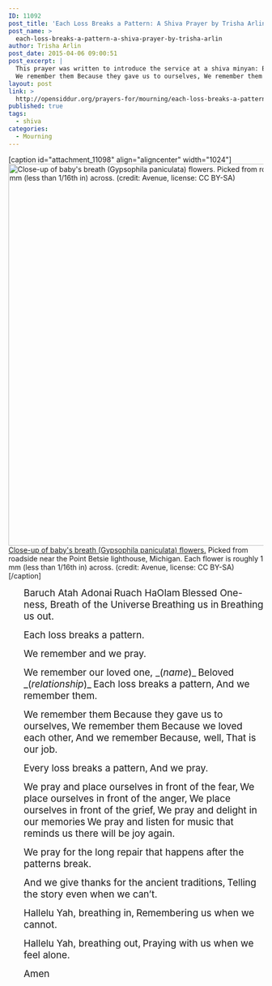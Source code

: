 ```yaml
---
ID: 11092
post_title: 'Each Loss Breaks a Pattern: A Shiva Prayer by Trisha Arlin'
post_name: >
  each-loss-breaks-a-pattern-a-shiva-prayer-by-trisha-arlin
author: Trisha Arlin
post_date: 2015-04-06 09:00:51
post_excerpt: |
  This prayer was written to introduce the service at a shiva minyan: Baruch Atah Adonai, Ruach HaOlam, Blessed One-ness, Breath of the Universe, Breathing us in, Breathing us out. Each loss breaks a pattern. We remember and we pray. We remember our loved one, _(<em>name</em>)_ Beloved _(<em>relationship</em>)_ Each loss breaks a pattern, And we remember them.
  We remember them Because they gave us to ourselves, We remember them Because we loved each other, And we remember Because, well, That is our job. Every loss breaks a pattern, And we pray. We pray and place ourselves in front of the fear, We place ourselves in front of the anger, We place ourselves in front of the grief, We pray and delight in our memories We pray and listen for music that reminds us there will be joy again. We pray for the long repair that happens after the patterns break. And we give thanks for the ancient traditions, Telling the story even when we can’t. Hallelu Yah, breathing in, Remembering us when we cannot. Hallelu Yah, breathing out, Praying with us when we feel alone. Amen
layout: post
link: >
  http://opensiddur.org/prayers-for/mourning/each-loss-breaks-a-pattern-a-shiva-prayer-by-trisha-arlin/
published: true
tags:
  - shiva
categories:
  - Mourning
---
```

[caption id="attachment_11098" align="aligncenter" width="1024"]<a href="http://opensiddur.org/wp-content/uploads/2015/04/1024px-Close-up_of_babys_breath_Gypsophila_paniculata_flowers.jpg"><img class="size-full wp-image-11098" src="http://opensiddur.org/wp-content/uploads/2015/04/1024px-Close-up_of_babys_breath_Gypsophila_paniculata_flowers.jpg" alt="Close-up of baby's breath (Gypsophila paniculata) flowers. Picked from roadside near the Point Betsie lighthouse, Michigan. Each flower is roughly 1 mm (less than 1/16th in) across. (credit: Avenue, license: CC BY-SA)" width="1024" height="754" /></a> <a href="http://commons.wikimedia.org/wiki/File:Close-up_of_baby%27s_breath_%28Gypsophila_paniculata%29_flowers.jpg">Close-up of baby's breath (Gypsophila paniculata) flowers.</a> Picked from roadside near the Point Betsie lighthouse, Michigan. Each flower is roughly 1 mm (less than 1/16th in) across. (credit: Avenue, license: CC BY-SA)[/caption]
<p style="padding-left: 30px;"><span style="font-size: 14pt;">Baruch Atah Adonai</span>
<span style="font-size: 14pt;">Ruach HaOlam</span>
<span style="font-size: 14pt;">Blessed One-ness, Breath of the Universe</span>
<span style="font-size: 14pt;">Breathing us in</span>
<span style="font-size: 14pt;">Breathing us out.</span></p>
<p style="padding-left: 30px;"><span style="font-size: 14pt;">Each loss breaks a pattern.</span></p>
<p style="padding-left: 30px;"><span style="font-size: 14pt;">We remember and we pray.</span></p>
<p style="padding-left: 30px;"><span style="font-size: 14pt;">We remember our loved one, _(<em>name</em>)_</span>
<span style="font-size: 14pt;">Beloved _(<em>relationship</em>)_</span>
<span style="font-size: 14pt;">Each loss breaks a pattern,</span>
<span style="font-size: 14pt;">And we remember them.</span></p>
<p style="padding-left: 30px;"><span style="font-size: 14pt;">We remember them</span>
<span style="font-size: 14pt;">Because they gave us to ourselves,</span>
<span style="font-size: 14pt;">We remember them</span>
<span style="font-size: 14pt;">Because we loved each other,</span>
<span style="font-size: 14pt;">And we remember</span>
<span style="font-size: 14pt;">Because, well,</span>
<span style="font-size: 14pt;">That is our job.</span></p>
<p style="padding-left: 30px;"><span style="font-size: 14pt;">Every loss breaks a pattern,</span>
<span style="font-size: 14pt;">And we pray.</span></p>
<p style="padding-left: 30px;"><span style="font-size: 14pt;">We pray and place ourselves in front of the fear,</span>
<span style="font-size: 14pt;">We place ourselves in front of the anger,</span>
<span style="font-size: 14pt;">We place ourselves in front of the grief,</span>
<span style="font-size: 14pt;">We pray and delight in our memories</span>
<span style="font-size: 14pt;">We pray and listen for music that reminds us there will be joy again.</span></p>
<p style="padding-left: 30px;"><span style="font-size: 14pt;">We pray for the long repair that happens after the patterns break.</span></p>
<p style="padding-left: 30px;"><span style="font-size: 14pt;">And we give thanks for the ancient traditions,</span>
<span style="font-size: 14pt;">Telling the story even when we can’t.</span></p>
<p style="padding-left: 30px;"><span style="font-size: 14pt;">Hallelu Yah, breathing in,</span>
<span style="font-size: 14pt;">Remembering us when we cannot.</span></p>
<p style="padding-left: 30px;"><span style="font-size: 14pt;">Hallelu Yah, breathing out,</span>
<span style="font-size: 14pt;">Praying with us when we feel alone.</span></p>
<p style="padding-left: 30px;"><span style="font-size: 14pt;">Amen</span></p>
&nbsp;